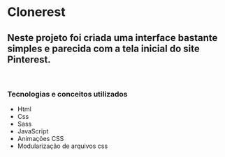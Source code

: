 # Clonerest
<h2>Neste projeto foi criada uma interface bastante simples e parecida com a tela inicial do site Pinterest.</h2>
<br>

<h3>Tecnologias e conceitos utilizados</h2>
  <ul>
  <li>Html</li>
    <li>Css</li>
    <li>Sass</li>
    <li>JavaScript</li>
    <li>Animações CSS</li>
    <li>Modularização de arquivos css</li>
  </ul>
